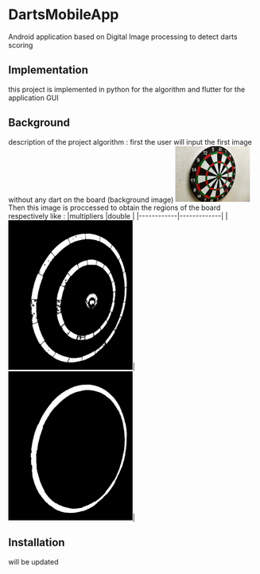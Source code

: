 # DartsMobileApp
Android application based on Digital Image processing to detect darts scoring 

## Implementation
this project is implemented in python for the algorithm and flutter for the application GUI

## Background 
description of the project algorithm :
first the user will input the first image without any dart on the board (background image)
<img src="test_images/dartBoard1.jpg" width="150">
<br>
Then this image is proccessed to obtain the regions of the board respectively like : 
|multipliers |double       |
|------------|-------------|
|<img src="debug_images/multipliers regions.jpg" width="250">|<img src="debug_images/double regions.jpg" width="250">|












## Installation
will be updated 








